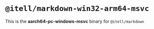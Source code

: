 # `@itell/markdown-win32-arm64-msvc`

This is the **aarch64-pc-windows-msvc** binary for `@itell/markdown`
